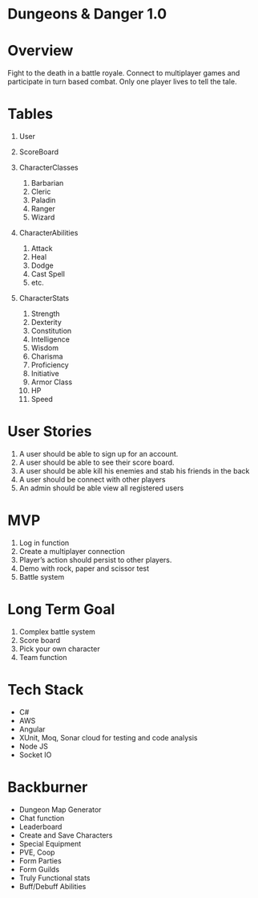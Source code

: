 # Dungeons & Danger 1.0


# Overview
Fight to the death in a battle royale. Connect to multiplayer games and participate in turn based combat. Only one player lives to tell the tale.


# Tables
1. User
2. ScoreBoard
3. CharacterClasses
   1. Barbarian
   2. Cleric
   3. Paladin
   4. Ranger
   5. Wizard


4. CharacterAbilities
   1. Attack
   2. Heal
   3. Dodge
   4. Cast Spell
   5. etc.


5. CharacterStats
   1. Strength
   2. Dexterity
   3. Constitution
   4. Intelligence
   5. Wisdom
   6. Charisma
   7. Proficiency
   8. Initiative
   9. Armor Class
   10. HP
   11. Speed


# User Stories
1. A user should be able to sign up for an account.
2. A user should be able to see their score board.
3. A user should be able kill his enemies and stab his friends in the back
4. A user should be connect with other players
5. An admin should be able view all registered users


# MVP
1. Log in function 
2. Create a multiplayer connection
3. Player’s action should persist to other players.
4.  Demo with rock, paper and scissor test
5. Battle system


# Long Term Goal
1. Complex battle system
2. Score board
3. Pick your own character
4. Team function
        




# Tech Stack
* C#
* AWS
* Angular
* XUnit, Moq, Sonar cloud for testing and code analysis
* Node JS
* Socket IO






# Backburner
* Dungeon Map Generator
* Chat function
* Leaderboard
* Create and Save Characters
* Special Equipment
* PVE, Coop
* Form Parties
* Form Guilds
* Truly Functional stats
* Buff/Debuff Abilities

